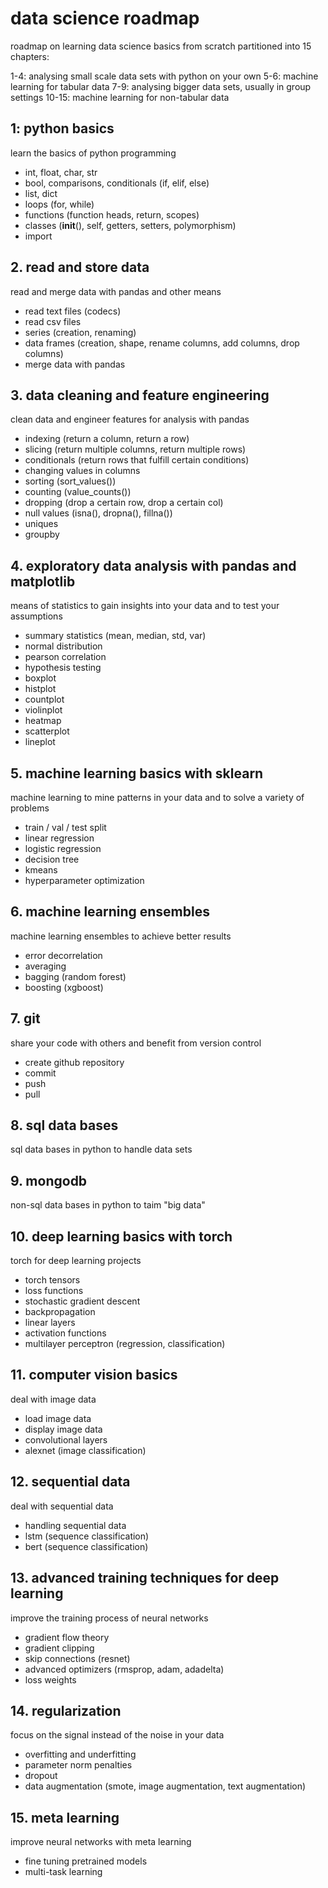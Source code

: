 # data science roadmap
roadmap on learning data science basics from scratch partitioned into 15 chapters:

1-4: analysing small scale data sets with python on your own
5-6: machine learning for tabular data
7-9: analysing bigger data sets, usually in group settings
10-15: machine learning for non-tabular data

## 1: python basics
learn the basics of python programming

- int, float, char, str
- bool, comparisons, conditionals (if, elif, else)
- list, dict
- loops (for, while)
- functions (function heads, return, scopes)
- classes (__init__(), self, getters, setters, polymorphism)
- import

## 2. read and store data
read and merge data with pandas and other means

- read text files (codecs)
- read csv files
- series (creation, renaming)
- data frames (creation, shape, rename columns, add columns, drop columns)
- merge data with pandas

## 3. data cleaning and feature engineering
clean data and engineer features for analysis with pandas 

- indexing (return a column, return a row)
- slicing (return multiple columns, return multiple rows)
- conditionals (return rows that fulfill certain conditions)
- changing values in columns
- sorting (sort_values())
- counting (value_counts())
- dropping (drop a certain row, drop a certain col)
- null values (isna(), dropna(), fillna())
- uniques
- groupby

## 4. exploratory data analysis with pandas and matplotlib
means of statistics to gain insights into your data and to test your assumptions

- summary statistics (mean, median, std, var)
- normal distribution
- pearson correlation
- hypothesis testing
- boxplot
- histplot
- countplot
- violinplot
- heatmap
- scatterplot
- lineplot

## 5. machine learning basics with sklearn
machine learning to mine patterns in your data and to solve a variety of problems

- train / val / test split
- linear regression
- logistic regression
- decision tree
- kmeans
- hyperparameter optimization

## 6. machine learning ensembles
machine learning ensembles to achieve better results

- error decorrelation
- averaging
- bagging (random forest)
- boosting (xgboost)

## 7. git
share your code with others and benefit from version control

- create github repository
- commit
- push
- pull

## 8. sql data bases
sql data bases in python to handle data sets

## 9. mongodb
non-sql data bases in python to taim "big data"

## 10. deep learning basics with torch
torch for deep learning projects

- torch tensors
- loss functions
- stochastic gradient descent
- backpropagation
- linear layers
- activation functions
- multilayer perceptron (regression, classification)

## 11. computer vision basics
deal with image data 

- load image data
- display image data 
- convolutional layers
- alexnet (image classification)

## 12. sequential data
deal with sequential data 

- handling sequential data
- lstm (sequence classification)
- bert (sequence classification)

## 13. advanced training techniques for deep learning
improve the training process of neural networks

- gradient flow theory 
- gradient clipping
- skip connections (resnet)
- advanced optimizers (rmsprop, adam, adadelta)
- loss weights

## 14. regularization
focus on the signal instead of the noise in your data

- overfitting and underfitting
- parameter norm penalties
- dropout
- data augmentation (smote, image augmentation, text augmentation)

## 15. meta learning
improve neural networks with meta learning

- fine tuning pretrained models
- multi-task learning
